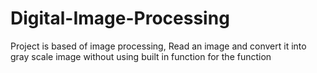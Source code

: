 # Digital-Image-Processing
Project is based of image processing, Read an image and convert it into gray scale image without using built in function for the function
